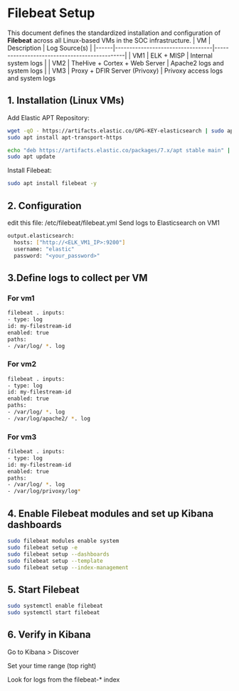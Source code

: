 # Filebeat Setup
This document defines the standardized installation and configuration of **Filebeat** across all Linux-based VMs in the SOC infrastructure.
| VM   | Description                      | Log Source(s)                                |
|------|----------------------------------|----------------------------------------------|
| VM1  | ELK + MISP                       | Internal system logs            |
| VM2  | TheHive + Cortex + Web Server    | Apache2 logs and system logs                 |
| VM3  | Proxy + DFIR Server (Privoxy)    | Privoxy access logs and system logs 
## 1. Installation (Linux VMs)

Add Elastic APT Repository:

```bash
wget -qO - https://artifacts.elastic.co/GPG-KEY-elasticsearch | sudo apt-key add -
sudo apt install apt-transport-https

echo "deb https://artifacts.elastic.co/packages/7.x/apt stable main" | sudo tee /etc/apt/sources.list.d/elastic-7.x.list
sudo apt update
```
Install Filebeat:
```bash
sudo apt install filebeat -y
```
## 2. Configuration
edit this file: /etc/filebeat/filebeat.yml
Send logs to Elasticsearch on VM1
```bash
output.elasticsearch:
  hosts: ["http://<ELK_VM1_IP>:9200"]
  username: "elastic"
  password: "<your_password>"
```
## 3.Define logs to collect per VM
### For vm1
```bash
filebeat . inputs:
- type: log
id: my-filestream-id
enabled: true
paths:
- /var/log/ *. log
```
### For vm2
```bash
filebeat . inputs:
- type: log
id: my-filestream-id
enabled: true
paths:
- /var/log/ *. log
- /var/log/apache2/ *. log
```
### For vm3
```bash
filebeat . inputs:
- type: log
id: my-filestream-id
enabled: true
paths:
- /var/log/ *. log
- /var/log/privoxy/log*
```

## 4. Enable Filebeat modules and set up Kibana dashboards
```bash
sudo filebeat modules enable system
sudo filebeat setup -e
sudo filebeat setup --dashboards
sudo filebeat setup --template
sudo filebeat setup --index-management
```
## 5. Start Filebeat
```bash
sudo systemctl enable filebeat
sudo systemctl start filebeat
```

## 6. Verify in Kibana
Go to Kibana > Discover

Set your time range (top right)

Look for logs from the filebeat-* index





